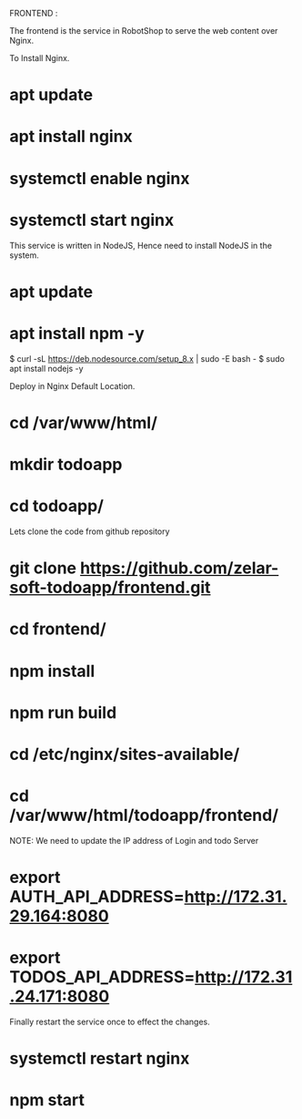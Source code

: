 FRONTEND :

The frontend is the service in RobotShop to serve the web content over Nginx.

To Install Nginx.

# apt update
# apt install nginx 
# systemctl enable nginx 
# systemctl start nginx 

This service is written in NodeJS, Hence need to install NodeJS in the system.
# apt update
# apt install npm -y
$  curl -sL https://deb.nodesource.com/setup_8.x | sudo -E bash -
$ sudo apt install nodejs -y

Deploy in Nginx Default Location.

# cd /var/www/html/
# mkdir todoapp
# cd todoapp/

Lets clone the code from github repository

# git clone https://github.com/zelar-soft-todoapp/frontend.git
# cd frontend/
# npm install
# npm run build
# cd /etc/nginx/sites-available/
# cd /var/www/html/todoapp/frontend/

NOTE: We need to update the IP address of Login and todo Server 

# export AUTH_API_ADDRESS=http://172.31.29.164:8080
# export TODOS_API_ADDRESS=http://172.31.24.171:8080

Finally restart the service once to effect the changes.

# systemctl restart nginx
# npm start
